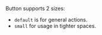 Button supports 2 sizes:

-   `default` is for general actions.
-   `small` for usage in tighter spaces.
